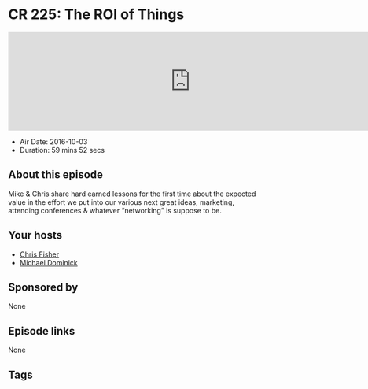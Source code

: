 # CR 225: The ROI of Things

<iframe src="https://player.fireside.fm/v2/MLf2ZzhC+CALyqybC?theme=dark" width="740" height="200" frameborder="0" scrolling="no"></iframe>

* Air Date: 2016-10-03
* Duration: 59 mins 52 secs

## About this episode

Mike & Chris share hard earned lessons for the first time about the expected value in the effort we put into our various next great ideas, marketing, attending conferences & whatever “networking” is suppose to be.

## Your hosts
* [Chris Fisher](https://coder.show/hosts/chrislas)
* [Michael Dominick](https://coder.show/hosts/michael)

## Sponsored by

None



## Episode links

None



## Tags

